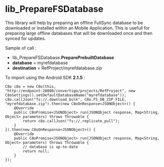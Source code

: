# lib_PrepareFSDatabase
This library will help by preparing an offline FullSync database to be downloaded or installed within an Mobile Application.  This is usefull for preparing large offline databases that will be downloaded once and then synced for updates.

Sample of call :

- lib_PrepareFSDatabase.**PreparePrebuiltDatabase**
 - **database** = myrefdatabase
 - **destination** = RefProject/myrefdatabase.zip

To import using the Android SDK **2.1.5** :

    C8o c8o = new C8o(this, "http://endpoint:28080/convertigo/projects/RefProject", new C8oSettings().setDefaultDatabaseName("myrefdatabase"));
    c8o.callJson("fs://.download_bulk", C8o.FS_DB_ZIP_FILE, "myrefdatabase.zip").then(new C8oOnResponse<JSONObject>() {
        @Override
        public C8oPromise<JSONObject> run(JSONObject response, Map<String, Object> parameters) throws Throwable {
            return c8o.callJson("fs://.replicate_pull");
        }
    }).then(new C8oOnResponse<JSONObject>() {
        @Override
        public C8oPromise<JSONObject> run(JSONObject response, Map<String, Object> parameters) throws Throwable {
            // database is up-to-date
            return null;
        }
    });
